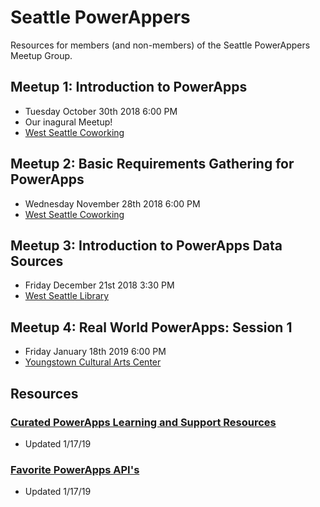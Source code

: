 # Seattle PowerAppers
Resources for members (and non-members) of the Seattle PowerAppers Meetup Group.

## Meetup 1: Introduction to PowerApps

- Tuesday October 30th 2018 6:00 PM
- Our inagural Meetup! 
- [West Seattle Coworking](http://www.westseattlecoworking.com/)

## Meetup 2: Basic Requirements Gathering for PowerApps

- Wednesday November 28th 2018 6:00 PM
- [West Seattle Coworking](http://www.westseattlecoworking.com/)

## Meetup 3: Introduction to PowerApps Data Sources

- Friday December 21st 2018 3:30 PM
- [West Seattle Library](https://www.spl.org/hours-and-locations/west-seattle-branch)

## Meetup 4: Real World PowerApps: Session 1

- Friday January 18th 2019 6:00 PM
- [Youngstown Cultural Arts Center](http://youngstownarts.org/)

## Resources

### [Curated PowerApps Learning and Support Resources](./gettingStartedResources.md)

- Updated 1/17/19

### [Favorite PowerApps API's](./favoriteAPIs.md)

- Updated 1/17/19
